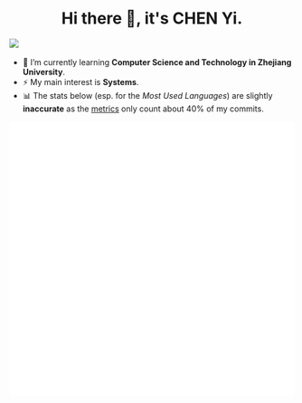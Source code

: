 <!-- ![](https://github.com/CHN-ChenYi/CHN-ChenYi/raw/master/chrome___dino_-Google_Chrome_2020-07-20_17-28-59_small.gif)
-->

<h1 align="center">Hi there 👋, it's CHEN Yi.</h1>

![](https://visitor-badge.laobi.icu/badge?page_id=CHN-ChenYi)

- 🌱 I’m currently learning **Computer Science and Technology in Zhejiang University**.
- ⚡ My main interest is **Systems**.
- 📊 The stats below (esp. for the *Most Used Languages*) are slightly **inaccurate** as the [metrics](https://github.com/lowlighter/metrics) only count about 40% of my commits.

![](github-metrics.svg)

<!--
**CHN-ChenYi/CHN-ChenYi** is a ✨ _special_ ✨ repository because its `README.md` (this file) appears on your GitHub profile.

Here are some ideas to get you started:

- 🔭 I’m currently working on ...
- 🌱 I’m currently learning ...
- 👯 I’m looking to collaborate on ...
- 🤔 I’m looking for help with ...
- 💬 Ask me about ...
- 📫 How to reach me: ...
- 😄 Pronouns: ...
- ⚡ Fun fact: ...
-->
